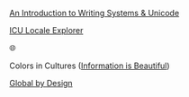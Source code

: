 [1]: https://informationisbeautiful.net/visualizations/colours-in-cultures/
[2]: https://globalbydesign.com/
[5]: https://r12a.github.io/scripts/tutorial/
[3]: https://icu4c-demos-7hxm2n5zgq-uc.a.run.app/icu-bin/locexp

[An Introduction to Writing Systems & Unicode][5]

[ICU Locale Explorer][3]

:globe_with_meridians:

Colors in Cultures ([Information is Beautiful][1])

[Global by Design][2]

